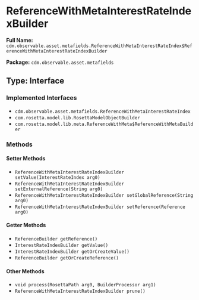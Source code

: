 # ReferenceWithMetaInterestRateIndexBuilder

**Full Name:** `cdm.observable.asset.metafields.ReferenceWithMetaInterestRateIndex$ReferenceWithMetaInterestRateIndexBuilder`

**Package:** `cdm.observable.asset.metafields`

## Type: Interface

### Implemented Interfaces

- `cdm.observable.asset.metafields.ReferenceWithMetaInterestRateIndex`
- `com.rosetta.model.lib.RosettaModelObjectBuilder`
- `com.rosetta.model.lib.meta.ReferenceWithMeta$ReferenceWithMetaBuilder`

### Methods

#### Setter Methods

- `ReferenceWithMetaInterestRateIndexBuilder setValue(InterestRateIndex arg0)`
- `ReferenceWithMetaInterestRateIndexBuilder setExternalReference(String arg0)`
- `ReferenceWithMetaInterestRateIndexBuilder setGlobalReference(String arg0)`
- `ReferenceWithMetaInterestRateIndexBuilder setReference(Reference arg0)`

#### Getter Methods

- `ReferenceBuilder getReference()`
- `InterestRateIndexBuilder getValue()`
- `InterestRateIndexBuilder getOrCreateValue()`
- `ReferenceBuilder getOrCreateReference()`

#### Other Methods

- `void process(RosettaPath arg0, BuilderProcessor arg1)`
- `ReferenceWithMetaInterestRateIndexBuilder prune()`

